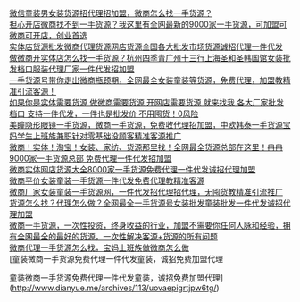   
[微信童装男女装货源招代理招加盟，微商怎么找一手货源？](http://www.dianyue.me/archives/245/avu8mvmbnkmy8e5v/)  
[担心开店微商找不到一手货源？我这里有全网最新的9000家一手货源，可加盟可微商可开店，创业首选](http://www.dianyue.me/archives/735/tk1u127004ixw7gu/)  
[实体店货源批发微商代理货源网店货源全国各大批发市场货源诚招代理一件代发](http://www.dianyue.me/archives/011/leqbaafmz564ffbd/)  
[做微商开实体店怎么找一手货源？杭州四季青广州十三行上海圣和圣韩国馆女装批发档口服装代理厂家一件代发招加盟](http://www.dianyue.me/archives/255/e89k940scc3feka0/)  
[一手货源号带你走出微商瓶颈期，全网最全女装童装等货源，免费代理，加盟教精准引流客源！](http://www.dianyue.me/archives/922/bsb2mvxk8gy9q00q/)  
[如果你是实体需要货源 做微商需要货源 开网店需要货源 就来找我 各大厂家批发档口 支持一件代发，一件也是批发价 不用囤货！0风险](http://www.dianyue.me/archives/012/hy90wadjnszbntz1/)  
[美瞳隐形眼镜一手货源，微商一手货源，免费收代理招加盟，中欧韩泰一手货源宝妈学生上班族兼职针对零基础没顾客精准客源推广](http://www.dianyue.me/archives/352/09kdrx6ranfex5po/)  
[微商！实体！淘宝！女装、家纺、货源那里找！全网最全货源总部在这里！冉冉9000家一手货源总部 免费代理一件代发招加盟](http://www.dianyue.me/archives/521/arhuagfnwc34ttn2/)  
[微商实体网店货源大全8000家一手货源免费代理一件代发诚招代理加盟](http://www.dianyue.me/archives/013/fj4sqg8irzo98pv8/)  
[微商平价女装童装一手货源一件代发免费代理教精准客源](http://www.dianyue.me/archives/254/72x7w5nwn9wqxu2r/)  
[微商厂家女装童装一手货源网，一件代发招代理招代理，无囤货教精准引流推广](http://www.dianyue.me/archives/246/w86ej1irz0pob8f5/)  
[货源怎么找？代理怎么做？全网最全一手货源号女装批发童装批发一件代发诚招代理加盟](http://www.dianyue.me/archives/868/qp2xubl7rc6r7r8q/)  
[微商一手货源，一次性投资，终身收益的行业，加盟不需要你任何人脉和经验，拥有全网最全的最好的货源，一次性解决客源+货源的所有问题](http://www.dianyue.me/archives/344/3cf9fu94rmcqsmjv/)  
[微商代理一手货源怎么找，宝妈上班族做微商怎么做](http://www.dianyue.me/archives/727/tewm7uu05znb0pil/)  
[童装微商一手货源免费代理一件代发童装，诚招免费加盟代理


童装微商一手货源免费代理一件代发童装，诚招免费加盟代理](http://www.dianyue.me/archives/113/uovaepigrtjpw6tg/)